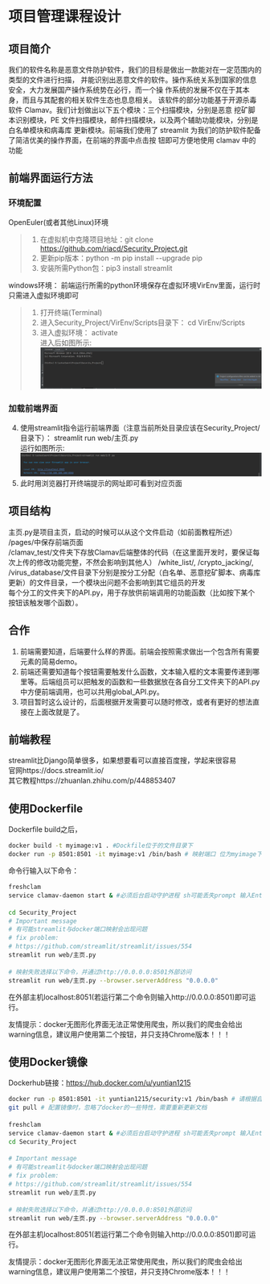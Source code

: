 # 项目管理课程设计
## 项目简介
我们的软件名称是恶意文件防护软件，我们的目标是做出一款能对在一定范围内的类型的文件进行扫描，
并能识别出恶意文件的软件。操作系统关系到国家的信息安全，大力发展国产操作系统势在必行，而一个操
作系统的发展不仅在于其本身，而且与其配套的相关软件生态也息息相关。
该软件的部分功能基于开源杀毒软件 Clamav。我们计划做出以下五个模块：三个扫描模块，分别是恶意
挖矿脚本识别模块，PE 文件扫描模块，邮件扫描模块，以及两个辅助功能模块，分别是白名单模块和病毒库
更新模块。前端我们使用了 streamlit 为我们的防护软件配备了简洁优美的操作界面，在前端的界面中点击按 钮即可方便地使用 clamav 中的功能

## 前端界面运行方法
### 环境配置
OpenEuler(或者其他Linux)环境
>1. 在虚拟机中克隆项目地址：git clone https://github.com/riacd/Security_Project.git
>2. 更新pip版本：python -m pip install --upgrade pip
>3. 安装所需Python包：pip3 install streamlit

[comment]: <> ">3. 安装所需Python包：pip3 install -r requirements.txt  "

windows环境：
前端运行所需的python环境保存在虚拟环境VirEnv里面，运行时只需进入虚拟环境即可
>1. 打开终端(Terminal)
>2. 进入Security_Project/VirEnv/Scripts目录下：
>     cd VirEnv/Scripts
>3. 进入虚拟环境： 
>     activate  
>     进入后如图所示:![img.png](img.png)

### 加载前端界面
4. 使用streamlit指令运行前端界面（注意当前所处目录应该在Security_Project/目录下）：
    streamlit run web/主页.py  
   运行如图所示:![img_1.png](img_1.png)  
5. 此时用浏览器打开终端提示的网址即可看到对应页面


## 项目结构
主页.py是项目主页，启动的时候可以从这个文件启动（如前面教程所述）  
/pages/中保存前端页面  
/clamav_test/文件夹下存放Clamav后端整体的代码（在这里面开发时，要保证每次上传的修改功能完整，不然会影响到其他人）
/white_list/, /crypto_jacking/, /virus_database/文件目录下分别是按分工分配（白名单、恶意挖矿脚本、病毒库更新）的文件目录，一个模块出问题不会影响到其它组员的开发  
每个分工的文件夹下的API.py，用于存放供前端调用的功能函数（比如按下某个按钮该触发哪个函数）。

## 合作
1. 前端需要知道，后端要什么样的界面。前端会按照需求做出一个包含所有需要元素的简易demo。  
2. 前端还需要知道每个按钮需要触发什么函数，文本输入框的文本需要传递到哪里等。后端组员可以把触发的函数和一些数据放在各自分工文件夹下的API.py中方便前端调用，也可以共用global_API.py。  
3. 项目暂时这么设计的，后面根据开发需要可以随时修改，或者有更好的想法直接在上面改就是了。

## 前端教程
streamlit比Django简单很多，如果想要看可以直接百度搜，学起来很容易  
官网https://docs.streamlit.io/  
其它教程https://zhuanlan.zhihu.com/p/448853407  

## 使用Dockerfile

Dockerfile build之后， 
```sh 
docker build -t myimage:v1 . #Dockfile位于的文件目录下
docker run -p 8501:8501 -it myimage:v1 /bin/bash # 映射端口 位为myimage下 tag为v1
```

命令行输入以下命令：

```sh
freshclam
service clamav-daemon start & #必须后台启动守护进程 sh可能丢失prompt 输入Enter即可

cd Security_Project
# Important message
# 有可能streamlit与docker端口映射会出现问题
# fix problem:
# https://github.com/streamlit/streamlit/issues/554
streamlit run web/主页.py

# 映射失败选择以下命令，并通过http://0.0.0.0:8501外部访问
streamlit run web/主页.py --browser.serverAddress "0.0.0.0"
```

在外部主机localhost:8051(若运行第二个命令则输入http://0.0.0.0:8501)即可运行。

友情提示：docker无图形化界面无法正常使用爬虫，所以我们的爬虫会给出warning信息，建议用户使用第二个按钮，并只支持Chrome版本！！！

## 使用Docker镜像

Dockerhub链接：https://hub.docker.com/u/yuntian1215

```sh
docker run -p 8501:8501 -it yuntian1215/security:v1 /bin/bash # 请根据自身映像名称运行docker
git pull # 配置镜像时，忽略了docker的一些特性，需要重新更新文档

freshclam
service clamav-daemon start & #必须后台启动守护进程 sh可能丢失prompt 输入Enter即可
cd Security_Project

# Important message
# 有可能streamlit与docker端口映射会出现问题
# fix problem:
# https://github.com/streamlit/streamlit/issues/554
streamlit run web/主页.py

# 映射失败选择以下命令，并通过http://0.0.0.0:8501外部访问
streamlit run web/主页.py --browser.serverAddress "0.0.0.0"
```
在外部主机localhost:8051(若运行第二个命令则输入http://0.0.0.0:8501)即可运行。

友情提示：docker无图形化界面无法正常使用爬虫，所以我们的爬虫会给出warning信息，建议用户使用第二个按钮，并只支持Chrome版本！！！
